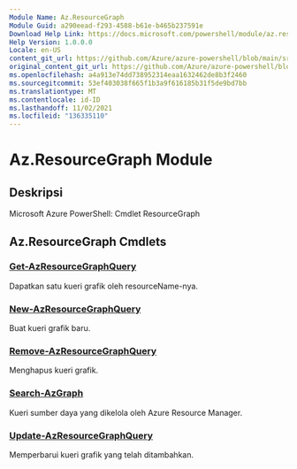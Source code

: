 ```yaml
---
Module Name: Az.ResourceGraph
Module Guid: a290eead-f293-4588-b61e-b465b237591e
Download Help Link: https://docs.microsoft.com/powershell/module/az.resourcegraph
Help Version: 1.0.0.0
Locale: en-US
content_git_url: https://github.com/Azure/azure-powershell/blob/main/src/ResourceGraph/ResourceGraph/help/Az.ResourceGraph.md
original_content_git_url: https://github.com/Azure/azure-powershell/blob/main/src/ResourceGraph/ResourceGraph/help/Az.ResourceGraph.md
ms.openlocfilehash: a4a913e74dd738952314eaa1632462de8b3f2460
ms.sourcegitcommit: 53ef403038f665f1b3a9f616185b31f5de9bd7bb
ms.translationtype: MT
ms.contentlocale: id-ID
ms.lasthandoff: 11/02/2021
ms.locfileid: "136335110"
---
```

# Az.ResourceGraph Module
## Deskripsi
Microsoft Azure PowerShell: Cmdlet ResourceGraph

## Az.ResourceGraph Cmdlets
### [Get-AzResourceGraphQuery](Get-AzResourceGraphQuery.md)
Dapatkan satu kueri grafik oleh resourceName-nya.

### [New-AzResourceGraphQuery](New-AzResourceGraphQuery.md)
Buat kueri grafik baru.

### [Remove-AzResourceGraphQuery](Remove-AzResourceGraphQuery.md)
Menghapus kueri grafik.

### [Search-AzGraph](Search-AzGraph.md)
Kueri sumber daya yang dikelola oleh Azure Resource Manager.

### [Update-AzResourceGraphQuery](Update-AzResourceGraphQuery.md)
Memperbarui kueri grafik yang telah ditambahkan.

